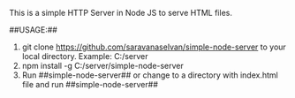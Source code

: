This is a simple HTTP Server in Node JS to serve HTML files.

##USAGE:##

1. git clone https://github.com/saravanaselvan/simple-node-server to your local directory. Example: C:/server
2. npm install -g C:/server/simple-node-server
3. Run ##simple-node-server## <HTML FILE PATH> or change to a directory with index.html file and run ##simple-node-server##